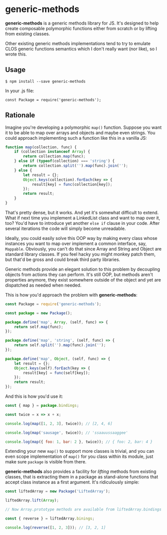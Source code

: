 # generic-methods

**generic-methods** is a generic methods library for JS. It's designed
to help create composable polymorphic functions either from scratch or
by lifting from existing classes.

Other existing generic methods implementations tend to try to emulate
CLOS generic functions semantics which I don't really want (nor like),
so I wrote this.

## Usage

    $ npm install --save generic-methods

In your .js file:

    const Package = require('generic-methods');

## Rationale

Imagine you're developing a polymorphic `map()` function. Suppose you
want it to be able to map over arrays and objects and maybe even
strings. You could approach implementing such a function like this in
a vanilla JS:

```js
function map(collection, func) {
    if (collection instanceof Array) {
        return collection.map(func);
    } else if (typeof(collection) === 'string') {
        return collection.split('').map(func).join('');
    } else {
        let result = {};
        Object.keys(collection).forEach(key => {
            result[key] = func(collection[key]);
        });
        return result;
    }
}
```

That's pretty dense, but it works. And yet it's somewhat difficult to
extend. What if next time you implement a LinkedList class and want to
map over it, too? You'd have to introduce yet another `else if` clause
in your code. After several iterations the code will simply become
unreadable.

Ideally, you could easily solve this OOP way by making every class
whose instances you want to map over implement a common interface,
say, `Mappable`. Obviously, you can't do that since Array and String
and Object are standard library classes. If you feel hacky you might
monkey patch them, but that'd be gross and could break third party
libraries.

Generic methods provide an elegant solution to this problem by
decoupling objects from actions they can perform. It's still OOP, but
methods aren't properties anymore, they exist somewhere outside of the
object and yet are dispatched as needed when needed.

This is how you'd approach the problem with **generic-methods**:

```js
const Package = require('generic-methods');

const package = new Package();

package.define('map', Array, (self, func) => {
    return self.map(func);
});

package.define('map', 'string', (self, func) => {
    return self.split('').map(func).join('');
});

package.define('map', Object, (self, func) => {
    let result = {};
    Object.keys(self).forEach(key => {
        result[key] = func(self[key]);
    });
    return result;
});
```

And this is how you'd use it:

```js
const { map } = package.bindings;

const twice = x => x + x;

console.log(map([1, 2, 3], twice)); // [2, 4, 6]

console.log(map('sausage', twice)); // 'ssaauussaaggee'

console.log(map({ foo: 1, bar: 2 }, twice)); // { foo: 2, bar: 4 }
```

Extending your new `map()` to support more classes is trivial, and you
can even scope implementation of `map()` for you class within its
module, just make sure `package` is visible from there.

**generic-methods** also provides a facility for *lifting* methods
from existing classes, that is extracting them in a package as
stand-alone functions that accept class instance as a first
argument. It's ridiculously simple:

```js
const liftedArray = new Package('LiftedArray');

liftedArray.lift(Array);

// Now Array.prototype methods are available from liftedArray.bindings

const { reverse } = liftedArray.binings;

console.log(reverse([1, 2, 3])); // [3, 2, 1]
```
